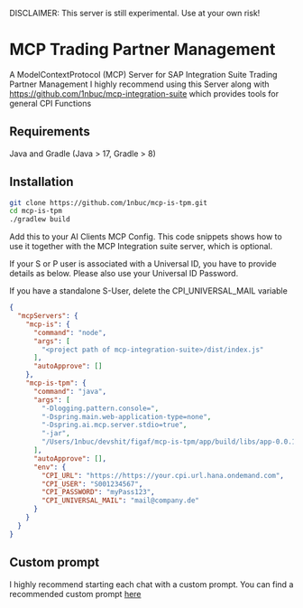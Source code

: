 DISCLAIMER: This server is still experimental. Use at your own risk!

# MCP Trading Partner Management

A ModelContextProtocol (MCP) Server for SAP Integration Suite Trading Partner Management
I highly recommend using this Server along with https://github.com/1nbuc/mcp-integration-suite which provides tools for general CPI Functions

## Requirements
Java and Gradle (Java > 17, Gradle > 8)

## Installation
```sh
git clone https://github.com/1nbuc/mcp-is-tpm.git
cd mcp-is-tpm
./gradlew build
```

Add this to your AI Clients MCP Config.
This code snippets shows how to use it together with the MCP Integration suite server, which is optional.

If your S or P user is associated with a Universal ID, you have to provide details as below.
Please also use your Universal ID Password.

If you have a standalone S-User, delete the CPI_UNIVERSAL_MAIL variable
```json
{
  "mcpServers": {
    "mcp-is": {
      "command": "node",
      "args": [
        "<project path of mcp-integration-suite>/dist/index.js"
      ],
      "autoApprove": []
    },
    "mcp-is-tpm": {
      "command": "java",
      "args": [
        "-Dlogging.pattern.console=", 
        "-Dspring.main.web-application-type=none",
        "-Dspring.ai.mcp.server.stdio=true",
        "-jar",
        "/Users/1nbuc/devshit/figaf/mcp-is-tpm/app/build/libs/app-0.0.1-SNAPSHOT.jar"
      ],
      "autoApprove": [],
      "env": {
        "CPI_URL": "https://https://your.cpi.url.hana.ondemand.com",
        "CPI_USER": "S001234567",
        "CPI_PASSWORD": "myPass123",
        "CPI_UNIVERSAL_MAIL": "mail@company.de"
      }
    }
  }
}
```

## Custom prompt
I highly recommend starting each chat with a custom prompt. You can find a recommended custom prompt [here](https://github.com/1nbuc/mcp-integration-suite?tab=readme-ov-file#custom-prompt)

